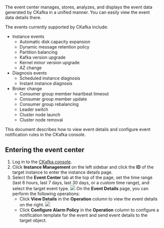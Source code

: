 The event center manages, stores, analyzes, and displays the event data generated by CKafka in a unified manner. You can easily view the event data details there.

The events currently supported by CKafka include:

- Instance events
  - Automatic disk capacity expansion
  - Dynamic message retention policy
  - Partition balancing
  - Kafka version upgrade
  - Kernel minor version upgrade
  - AZ change
- Diagnosis events
  - Scheduled instance diagnosis
  - Instant instance diagnosis
- Broker change
  - Consumer group member heartbeat timeout
  - Consumer group member update
  - Consumer group rebalancing
  - Leader switch
  - Cluster node launch
  - Cluster node removal

This document describes how to view event details and configure event notification rules in the CKafka console.



## Entering the event center

1. Log in to the [CKafka console](https://console.cloud.tencent.com/ckafka).
2. Click **Instance Management** on the left sidebar and click the **ID** of the target instance to enter the instance details page.
3. Select the **Event Center** tab at the top of the page, set the time range (last 6 hours, last 7 days, last 30 days, or a custom time range), and select the target event type.
   ![](https://qcloudimg.tencent-cloud.cn/raw/5688fc7b881568ace27284fa9f99fa78.png)
   On the **Event Details** page, you can perform the following operations:
   - Click **View Details** in the **Operation** column to view the event details on the right.
![](https://qcloudimg.tencent-cloud.cn/raw/b43107fa6afc9c455ab9a0f328dc9352.png)
   - Click **Configure Alarm Policy** in the **Operation** column to configure a notification template for the event and send event details to the target object.
   

